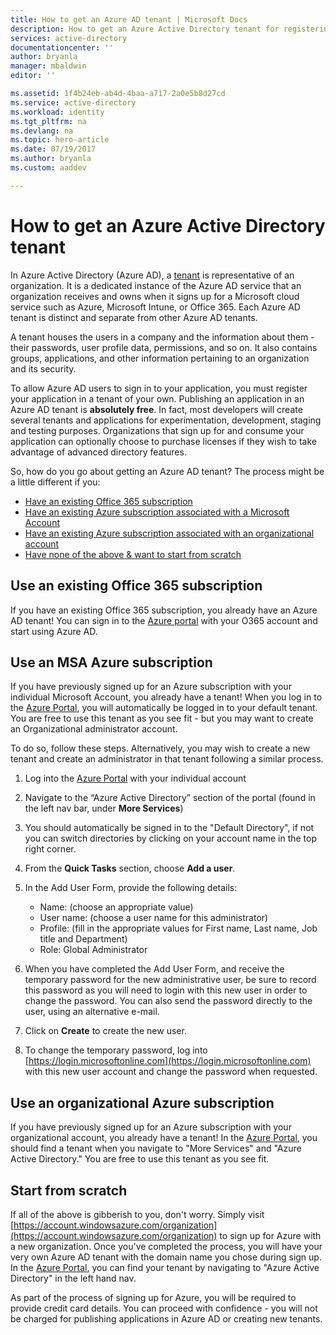 ```yaml
---
title: How to get an Azure AD tenant | Microsoft Docs
description: How to get an Azure Active Directory tenant for registering and building applications.
services: active-directory
documentationcenter: ''
author: bryanla
manager: mbaldwin
editor: ''

ms.assetid: 1f4b24eb-ab4d-4baa-a717-2a0e5b8d27cd
ms.service: active-directory
ms.workload: identity
ms.tgt_pltfrm: na
ms.devlang: na
ms.topic: hero-article
ms.date: 07/19/2017
ms.author: bryanla
ms.custom: aaddev

---
```

# How to get an Azure Active Directory tenant
In Azure Active Directory (Azure AD), a [tenant](https://msdn.microsoft.com/library/azure/jj573650.aspx#BKMK_WhatIsAnAzureADTenant) is representative of an organization.  It is a dedicated instance of the Azure AD service that an organization receives and owns when it signs up for a Microsoft cloud service such as Azure, Microsoft Intune, or Office 365.  Each Azure AD tenant is distinct and separate from other Azure AD tenants.  

A tenant houses the users in a company and the information about them - their passwords, user profile data, permissions, and so on.  It also contains groups, applications, and other information pertaining to an organization and its security.

To allow Azure AD users to sign in to your application, you must register your application in a tenant of your own.  Publishing an application in an Azure AD tenant is **absolutely free**.  In fact, most developers will create several tenants and applications for experimentation, development, staging and testing purposes.  Organizations that sign up for and consume your application can optionally choose to purchase licenses if they wish to take advantage of advanced directory features.

So, how do you go about getting an Azure AD tenant?  The process might be a little different if you:

* [Have an existing Office 365 subscription](#use-an-existing-office-365-subscription)
* [Have an existing Azure subscription associated with a Microsoft Account](#use-an-msa-azure-subscription)
* [Have an existing Azure subscription associated with an organizational account](#use-an-organizational-azure-subscription)
* [Have none of the above & want to start from scratch](#start-from-scratch)

## Use an existing Office 365 subscription
If you have an existing Office 365 subscription, you already have an Azure AD tenant! You can sign in to the [Azure portal](https://portal.azure.com) with your O365 account and start using Azure AD.

## Use an MSA Azure subscription
If you have previously signed up for an Azure subscription with your individual Microsoft Account, you already have a tenant!  When you log in to the [Azure Portal](https://portal.azure.com), you will automatically be logged in to your default tenant. You are free to use this tenant as you see fit - but you may want to create an Organizational administrator account.

To do so, follow these steps.  Alternatively, you may wish to create a new tenant and create an administrator in that tenant following a similar process.

1. Log into the [Azure Portal](https://portal.azure.com) with your individual account
2. Navigate to the “Azure Active Directory” section of the portal (found in the left nav bar, under **More Services**)
3. You should automatically be signed in to the "Default Directory", if not you can switch directories by clicking on your account name in the top right corner.
4. From the **Quick Tasks** section, choose **Add a user**.
5. In the Add User Form, provide the following details:

   * Name: (choose an appropriate value)
   * User name: (choose a user name for this administrator)
   * Profile: (fill in the appropriate values for First name, Last name, Job title and Department)
   * Role: Global Administrator
6. When you have completed the Add User Form, and receive the temporary password for the new administrative user, be sure to record this password as you will need to login with this new user in order to change the password. You can also send the password directly to the user, using an alternative e-mail.
7. Click on **Create** to create the new user.
8. To change the temporary password, log into [https://login.microsoftonline.com](https://login.microsoftonline.com) with this new user account and change the password when requested.

## Use an organizational Azure subscription
If you have previously signed up for an Azure subscription with your organizational account, you already have a tenant!  In the [Azure Portal](https://portal.azure.com), you should find a tenant when you navigate to "More Services" and "Azure Active Directory."  You are free to use this tenant as you see fit.

## Start from scratch
If all of the above is gibberish to you, don't worry.  Simply visit [https://account.windowsazure.com/organization](https://account.windowsazure.com/organization) to sign up for Azure with a new organization.  Once you've completed the process, you will have your very own Azure AD tenant with the domain name you chose during sign up.  In the [Azure Portal](https://portal.azure.com), you can find your tenant by navigating to "Azure Active Directory" in the left hand nav.

As part of the process of signing up for Azure, you will be required to provide credit card details.  You can proceed with confidence - you will not be charged for publishing applications in Azure AD or creating new tenants.
